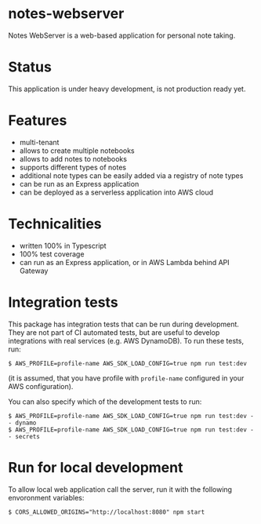 # notes-webserver

Notes WebServer is a web-based application for personal note taking.

# Status

This application is under heavy development, is not production ready yet.

# Features

- multi-tenant
- allows to create multiple notebooks
- allows to add notes to notebooks
- supports different types of notes
- additional note types can be easily added via a registry of note types
- can be run as an Express application
- can be deployed as a serverless application into AWS cloud

# Technicalities

- written 100% in Typescript
- 100% test coverage
- can run as an Express application, or in AWS Lambda behind API Gateway

# Integration tests

This package has integration tests that can be run during development. They are not part of CI automated tests,
but are useful to develop integrations with real services (e.g. AWS DynamoDB). To run these tests, run:

```
$ AWS_PROFILE=profile-name AWS_SDK_LOAD_CONFIG=true npm run test:dev
```

(it is assumed, that you have profile with `profile-name` configured in your AWS configuration).

You can also specify which of the development tests to run:

```
$ AWS_PROFILE=profile-name AWS_SDK_LOAD_CONFIG=true npm run test:dev -- dynamo
$ AWS_PROFILE=profile-name AWS_SDK_LOAD_CONFIG=true npm run test:dev -- secrets
```

# Run for local development

To allow local web application call the server, run it with the following envoronment variables:
```
$ CORS_ALLOWED_ORIGINS="http://localhost:8080" npm start
```